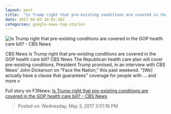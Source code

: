 ```yaml
---
layout: post
title:  "Is Trump right that pre-existing conditions are covered in the GOP health care bill? - CBS News"
date: 2017-05-03 10:01:16Z
categories: google-news-top-stories
---
```


![Is Trump right that pre-existing conditions are covered in the GOP health care bill? - CBS News](http://cbsnews1.cbsistatic.com/hub/i/2017/04/30/36d58bdb-e758-4c33-8d16-a833b4b4df11/trump-oval.jpg)

CBS News Is Trump right that pre-existing conditions are covered in the GOP health care bill? CBS News The Republican health care plan will cover pre-existing conditions, President Trump promised, in an interview with CBS News' John Dickerson on "Face the Nation," this past weekend. "[We] actually have a clause that guarantees" coverage for people with ... and more »


Full story on F3News: [Is Trump right that pre-existing conditions are covered in the GOP health care bill? - CBS News](http://www.f3nws.com/n/pAKJcC)

> Posted on: Wednesday, May 3, 2017 3:01:16 PM
